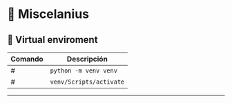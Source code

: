 # 📜 Miscelanius

## 🔄 **Virtual enviroment**
| Comando | Descripción |
|---------|-------------|
# | `python -m venv venv` | 
# | `venv/Scripts/activate` |  

---
